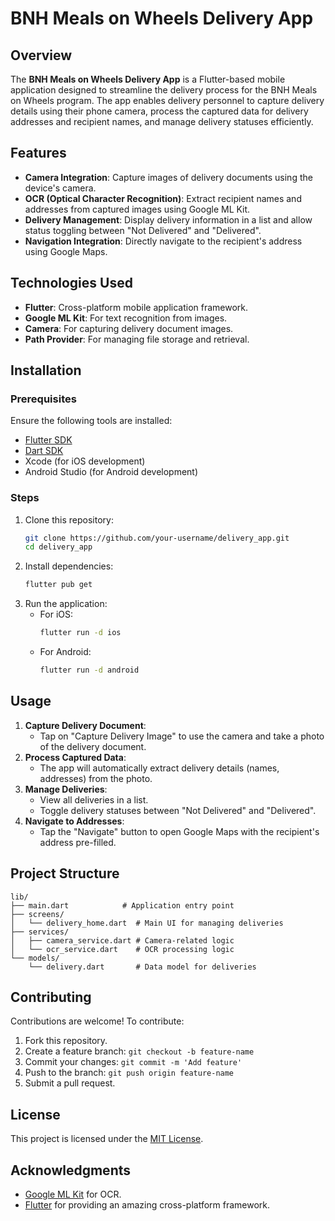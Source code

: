 # BNH Meals on Wheels Delivery App

## Overview
The **BNH Meals on Wheels Delivery App** is a Flutter-based mobile application designed to streamline the delivery process for the BNH Meals on Wheels program. The app enables delivery personnel to capture delivery details using their phone camera, process the captured data for delivery addresses and recipient names, and manage delivery statuses efficiently.

## Features
- **Camera Integration**: Capture images of delivery documents using the device's camera.
- **OCR (Optical Character Recognition)**: Extract recipient names and addresses from captured images using Google ML Kit.
- **Delivery Management**: Display delivery information in a list and allow status toggling between "Not Delivered" and "Delivered".
- **Navigation Integration**: Directly navigate to the recipient's address using Google Maps.

## Technologies Used
- **Flutter**: Cross-platform mobile application framework.
- **Google ML Kit**: For text recognition from images.
- **Camera**: For capturing delivery document images.
- **Path Provider**: For managing file storage and retrieval.

## Installation

### Prerequisites
Ensure the following tools are installed:
- [Flutter SDK](https://flutter.dev/docs/get-started/install)
- [Dart SDK](https://dart.dev/get-dart)
- Xcode (for iOS development)
- Android Studio (for Android development)

### Steps
1. Clone this repository:
   ```bash
   git clone https://github.com/your-username/delivery_app.git
   cd delivery_app
   ```
2. Install dependencies:
   ```bash
   flutter pub get
   ```
3. Run the application:
   - For iOS:
     ```bash
     flutter run -d ios
     ```
   - For Android:
     ```bash
     flutter run -d android
     ```

## Usage
1. **Capture Delivery Document**:
   - Tap on "Capture Delivery Image" to use the camera and take a photo of the delivery document.
2. **Process Captured Data**:
   - The app will automatically extract delivery details (names, addresses) from the photo.
3. **Manage Deliveries**:
   - View all deliveries in a list.
   - Toggle delivery statuses between "Not Delivered" and "Delivered".
4. **Navigate to Addresses**:
   - Tap the "Navigate" button to open Google Maps with the recipient's address pre-filled.

## Project Structure
```
lib/
├── main.dart            # Application entry point
├── screens/
│   └── delivery_home.dart  # Main UI for managing deliveries
├── services/
│   ├── camera_service.dart # Camera-related logic
│   └── ocr_service.dart    # OCR processing logic
└── models/
    └── delivery.dart       # Data model for deliveries
```

## Contributing
Contributions are welcome! To contribute:
1. Fork this repository.
2. Create a feature branch: `git checkout -b feature-name`
3. Commit your changes: `git commit -m 'Add feature'`
4. Push to the branch: `git push origin feature-name`
5. Submit a pull request.

## License
This project is licensed under the [MIT License](LICENSE).

## Acknowledgments
- [Google ML Kit](https://developers.google.com/ml-kit) for OCR.
- [Flutter](https://flutter.dev/) for providing an amazing cross-platform framework.
